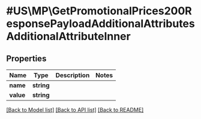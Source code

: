# #US\MP\GetPromotionalPrices200ResponsePayloadAdditionalAttributesAdditionalAttributeInner

## Properties

Name | Type | Description | Notes
------------ | ------------- | ------------- | -------------
**name** | **string** |  |
**value** | **string** |  |


[[Back to Model list]](../) [[Back to API list]](../../Api/US/MP) [[Back to README]](../../README.md)
